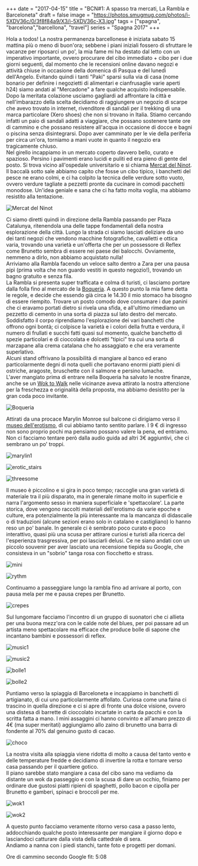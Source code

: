 +++
date = "2017-04-15"
title = "BCN#1: A spasso tra mercati, La Rambla e Barceloneta"
draft = false
image = "https://photos.smugmug.com/photos/i-5XDV36c/0/3f8f84a9/X3/i-5XDV36c-X3.jpg"
tags = ["spagna", "barcelona","barcellona", "travel"]
series = "Spagna 2017"
+++

Hola a todos! La nostra permanenza barcellonese è iniziata sabato 15 mattina più o meno di buon'ora; sebbene i piani iniziali fossero di sfruttare le vacanze per riposarci un po', la mia fame mi ha destato dal letto con un imperativo importante, ovvero procurare del cibo immediato + cibo per i due giorni seguenti, dal momento che le recensioni online davano negozi e attività chiuse in occasione della domenica di Pasqua e del lunedì dell'Angelo. Evitando quindi i tanti "Paki" sparsi sulla via di casa (nome bonario per definire i negozietti di alimentari e cianfrusaglie varie aperti h24) siamo andati al "Mercadone" a fare qualche acquisto indispensabile.    
Dopo la meritata colazione usciamo gagliardi ad affrontare la città e nell'imbarazzo della scelta decidiamo di raggiungere un negozio di scarpe che avevo trovato in internet, rivenditore di sandali per il trekking di una marca particolare (Xero shoes) che non si trovano in Italia. Stiamo cercando infatti un paio di sandali adatti a viaggiare, che possano sostenere tante ore di cammino e che possano resistere all'acqua in occasione di docce e bagni o piscina senza disintegrarsi. Dopo aver camminato per le vie della periferia per circa un'ora, torniamo a mani vuote in quanto il negozio era tragicamente chiuso.    
Nel girello incappiamo in un mercato coperto davvero bello, curato e spazioso. Persino i pavimenti erano lucidi e puliti ed era pieno di gente del posto. Si trova vicino all'ospedale universitario e si chiama [Mercat del Ninot](http://www.mercatdelninot.com).  Il baccalà sotto sale abbiamo capito che fosse un cibo tipico, i banchetti del pesce ne erano colmi, e ci ha colpito la tecnica delle verdure sotto vuoto, ovvero verdure tagliate a pezzetti pronte da cucinare in comodi pacchetti monodose. Un'idea geniale e sana che ci ha fatto molta voglia, ma abbiamo resistito alla tentazione.    

![Mercat del Ninot](https://photos.smugmug.com/photos/i-5mHW6hV/0/22fca77b/X3/i-5mHW6hV-X3.jpg)

Ci siamo diretti quindi in direzione della Rambla passando per Plaza Catalunya, ritenendola una delle tappe fondamentali della nostra esplorazione della città. Lungo la strada ci siamo lasciati deliziare da uno dei tanti negozi che vendono macchine fotografiche, cavalletti e ottica varia, trovando una varietà e un'offerta che per un possessore di Reflex come Brunetto sembra di essere nei paese dei balocchi. Ovviamente, nemmeno a dirlo, non abbiamo acquistato nulla!    
Arriviamo alla Rambla facendo un veloce salto dentro a Zara per una pausa pipì (prima volta che non guardo vestiti in questo negozio!), trovando un bagno gratuito e senza fila.    
La Rambla si presenta super trafficata e colma di turisti, ci lasciamo portare dalla folla fino al mercato de la [Boqueria](http://www.boqueria.info/mobile/). A questo punto la mia fame detta le regole, e decide che essendo già circa le 14.30 il mio stomaco ha bisogno di essere riempito. Trovare un posto comodo dove consumare i due panini che ci eravamo portati dietro si rivela una sfida, e all'ultimo rimediamo un pezzetto di cemento in una sorta di piazza sul lato destro del mercato. Soddisfatto il corpo riprendiamo l'esplorazione dei vari banchetti che offrono ogni bontà; ci colpisce la varietà e i colori della frutta e verdura, il numero di frullati e succhi fatti quasi sul momento, qualche banchetto di spezie particolari e di cioccolata e dolcetti "tipici" tra cui una sorta di marzapane alla crema catalana che ho assaggiato e che era veramente superlativo.    
Alcuni stand offrivano la possibilità di mangiare al banco ed erano particolarmente degni di nota quelli che portavano enormi piatti pieni di ostriche, aragoste, bruschette con il salmone e persino lumache.    
L'aver mangiato prima di entrare nella Boqueria ha salvato le nostre finanze, anche se un [Wok to Walk](http://woktowalk.com) nelle vicinanze aveva attirato la nostra attenzione per la freschezza e originalità della proposta, ma abbiamo desistito per la gran coda poco invitante.   

![Boqueria](https://photos.smugmug.com/photos/i-rsZVGRw/0/8dd93e4e/X3/i-rsZVGRw-X3.jpg)

Attirati da una procace Marylin Monroe sul balcone ci dirigiamo verso il [museo dell'erotismo](http://www.erotica-museum.com), di cui abbiamo tanto sentito parlare. I 9 € di ingresso non sono proprio pochi ma pensiamo possano valere la pena, ed entriamo. Non ci facciamo tentare però dalla audio guida ad altri 3€ aggiuntivi, che ci sembrano un po' troppi.   

![marylin1](https://photos.smugmug.com/photos/i-ggxvTQj/0/9cfac0a8/X2/i-ggxvTQj-X2.jpg) 

![erotic_stairs](https://photos.smugmug.com/photos/i-zpGSRBs/0/b8ced660/X3/i-zpGSRBs-X3.jpg)

![threesome](https://photos.smugmug.com/photos/i-x5rJS6v/0/b83bf117/X3/i-x5rJS6v-X3.jpg)

Il museo è piccolino e si gira in poco tempo; raccoglie una gran varietà di materiale tra il più disparato, ma in generale rimane molto in superficie e narra l'argomento sesso in maniera superficiale e 'spettacolare'. La parte storica, dove vengono raccolti materiali dell'erotismo da varie epoche e culture, era potenzialmente la più interessante ma la mancanza di didascalie o di traduzioni (alcune sezioni erano solo in catalano e castigliano) lo hanno reso un po' banale. In generale ci è sembrato poco curato e poco  interattivo, quasi più una scusa per attirare curiosi e turisti alla ricerca del l'esperienza trasgressiva, per poi lasciarli delusi. Ce ne siano andati con un piccolo souvenir per aver lasciato una recensione tiepida su Google, che consisteva in un "sobrio" tanga rosa con fiocchetto e strass.   

![mini](https://photos.smugmug.com/photos/i-FGPNDkq/0/34e6377c/X2/i-FGPNDkq-X2.jpg)

![rythm](https://photos.smugmug.com/photos/i-qpxfP4c/0/bbc2ab44/X2/i-qpxfP4c-X2.jpg)

Continuamo a passeggiare lungo la rambla fino ad arrivare al porto, con pausa mela per me e pausa crepes per Brunetto.    

![crepes](https://photos.smugmug.com/photos/i-qkCcNxH/0/7a6c4bf3/X2/i-qkCcNxH-X2.jpg)

Sul lungomare facciamo l'incontro di un gruppo di suonatori che ci allieta per una buona mezz'ora con le calde note del blues, per poi passare ad un artista meno spettacolare ma efficace che produce bolle di sapone che incantano bambini e possessori di reflex.    

![music1](/images/barcellona2017/20170415180450_IMG_3108-01.jpeg)

![music2](/images/barcellona2017/20170415175736_IMG_3099-01.jpeg)

![bolle1](/images/barcellona2017/20170415181210_IMG_3133-01.jpeg)

![bolle2](/images/barcellona2017/20170415181448_IMG_3149-01.jpeg)

Puntiamo verso la spiaggia di Barceloneta e incappiamo in banchetti di artigianato, di cui uno particolarmente affollato. Curiosa come una faina ci trascino in quella direzione e ci si apre di fronte una dolce visione, ovvero una distesa di barrette di cioccolato incartate in carta da pacchi e con la scritta fatta a mano. I mini assaggini ci hanno convinto e all'amaro prezzo di 4€ (ma super meritati) aggiungiamo allo zaino di brunetto una barra di fondente al 70% dal genuino gusto di cacao.    

![choco](/images/barcellona2017/IMG_20170418_002502-01.jpeg)

La nostra visita alla spiaggia viene ridotta di molto a causa del tanto vento e delle temperature fredde e decidiamo di invertire la rotta e tornare verso casa passando per il quartiere gotico.    
Il piano sarebbe stato mangiare a casa del cibo sano ma vediamo da distante un wok da passeggio e con la scusa di dare un occhio, finiamo per ordinare due gustosi piatti ripieni di spaghetti, pollo bacon e cipolla per Brunetto e gamberi, spinaci e broccoli per me.    

![wok1](/images/barcellona2017/20170415193113_IMG_3169-01.jpeg)

![wok2](/images/barcellona2017/20170415193540_IMG_3172-01.jpeg)

A questo punto facciamo veramente ritorno verso casa a passo lento, addocchiando qualche posto interessante per mangiare il giorno dopo e lasciandoci catturare dalla vista della cattedrale di sera.    
Andiamo a nanna con i piedi stanchi, tante foto e progetti per domani.    

Ore di cammino secondo Google fit: 5:08